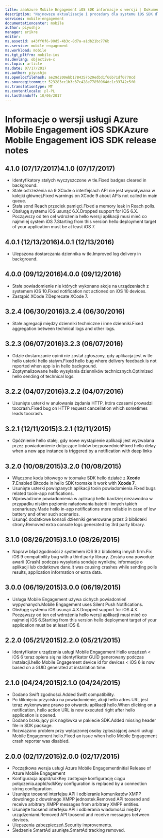 ```yaml
---
title: aaaAzure Mobile Engagement iOS SDK informacje o wersji | Dokumentacja firmy Microsoft
description: "Najnowsze aktualizacje i procedury dla systemu iOS SDK dla usługi Azure Mobile Engagement"
services: mobile-engagement
documentationcenter: mobile
author: piyushjo
manager: erikre
editor: 
ms.assetid: a43ff0f6-90d5-4b3c-8d7a-a1db21bc776b
ms.service: mobile-engagement
ms.workload: mobile
ms.tgt_pltfrm: mobile-ios
ms.devlang: objective-c
ms.topic: article
ms.date: 07/17/2017
ms.author: piyushjo
ms.openlocfilehash: ae29d200ebb1784357b29edbd1f66b71df0778cd
ms.sourcegitcommit: 523283cc1b3c37c428e77850964dc1c33742c5f0
ms.translationtype: MT
ms.contentlocale: pl-PL
ms.lasthandoff: 10/06/2017
---
```

# <a name="azure-mobile-engagement-ios-sdk-release-notes"></a><span data-ttu-id="4574d-103">Informacje o wersji usługi Azure Mobile Engagement iOS SDK</span><span class="sxs-lookup"><span data-stu-id="4574d-103">Azure Mobile Engagement iOS SDK release notes</span></span>

## <a name="410-07172017"></a><span data-ttu-id="4574d-104">4.1.0 (07/17/2017)</span><span class="sxs-lookup"><span data-stu-id="4574d-104">4.1.0 (07/17/2017)</span></span>
* <span data-ttu-id="4574d-105">Identyfikatory stałych wyczyszczone w tle.</span><span class="sxs-lookup"><span data-stu-id="4574d-105">Fixed badges cleared in background.</span></span>
* <span data-ttu-id="4574d-106">Stałe ostrzeżenia na 9 XCode o interfejsach API nie jest wywoływana w kolejki głównej.</span><span class="sxs-lookup"><span data-stu-id="4574d-106">Fixed warnings on XCode 9 about APIs not called in main queue.</span></span>
* <span data-ttu-id="4574d-107">Stała sond Reach przeciek pamięci.</span><span class="sxs-lookup"><span data-stu-id="4574d-107">Fixed a memory leak in Reach polls.</span></span>
* <span data-ttu-id="4574d-108">Obsługę systemu iOS usunąć 6.X.</span><span class="sxs-lookup"><span data-stu-id="4574d-108">Dropped support for iOS 6.X.</span></span> <span data-ttu-id="4574d-109">Począwszy od ten cel wdrożenia hello wersji aplikacji musi mieć co najmniej system iOS 7.</span><span class="sxs-lookup"><span data-stu-id="4574d-109">Starting from this version hello deployment target of your application must be at least iOS 7.</span></span>

## <a name="401-12132016"></a><span data-ttu-id="4574d-110">4.0.1 (12/13/2016)</span><span class="sxs-lookup"><span data-stu-id="4574d-110">4.0.1 (12/13/2016)</span></span>
* <span data-ttu-id="4574d-111">Ulepszona dostarczania dziennika w tle.</span><span class="sxs-lookup"><span data-stu-id="4574d-111">Improved log delivery in background.</span></span>

## <a name="400-09122016"></a><span data-ttu-id="4574d-112">4.0.0 (09/12/2016)</span><span class="sxs-lookup"><span data-stu-id="4574d-112">4.0.0 (09/12/2016)</span></span>
* <span data-ttu-id="4574d-113">Stałe powiadomienie nie których wykonano akcje na urządzeniach z systemem iOS 10.</span><span class="sxs-lookup"><span data-stu-id="4574d-113">Fixed notification not actioned on iOS 10 devices.</span></span>
* <span data-ttu-id="4574d-114">Zastąpić XCode 7.</span><span class="sxs-lookup"><span data-stu-id="4574d-114">Deprecate XCode 7.</span></span>

## <a name="324-06302016"></a><span data-ttu-id="4574d-115">3.2.4 (06/30/2016)</span><span class="sxs-lookup"><span data-stu-id="4574d-115">3.2.4 (06/30/2016)</span></span>
* <span data-ttu-id="4574d-116">Stałe agregacji między dzienniki techniczne i inne dzienniki.</span><span class="sxs-lookup"><span data-stu-id="4574d-116">Fixed aggregation between technical logs and other logs.</span></span>

## <a name="323-06072016"></a><span data-ttu-id="4574d-117">3.2.3 (06/07/2016)</span><span class="sxs-lookup"><span data-stu-id="4574d-117">3.2.3 (06/07/2016)</span></span>
* <span data-ttu-id="4574d-118">Gdzie dostarczanie opinii nie został zgłoszony, gdy aplikacja jest w tle hello usterki hello stałym.</span><span class="sxs-lookup"><span data-stu-id="4574d-118">Fixed hello bug where delivery feedback is not reported when app is in hello background.</span></span>
* <span data-ttu-id="4574d-119">Zoptymalizowane hello wysyłania dzienników technicznych.</span><span class="sxs-lookup"><span data-stu-id="4574d-119">Optimized hello sending of technical logs.</span></span>

## <a name="322-04072016"></a><span data-ttu-id="4574d-120">3.2.2 (04/07/2016)</span><span class="sxs-lookup"><span data-stu-id="4574d-120">3.2.2 (04/07/2016)</span></span>
* <span data-ttu-id="4574d-121">Usunięte usterki w anulowania żądania HTTP, która czasami prowadzi toocrash.</span><span class="sxs-lookup"><span data-stu-id="4574d-121">Fixed bug on HTTP request cancellation which sometimes leads toocrash.</span></span>

## <a name="321-12112015"></a><span data-ttu-id="4574d-122">3.2.1 (12/11/2015)</span><span class="sxs-lookup"><span data-stu-id="4574d-122">3.2.1 (12/11/2015)</span></span>
* <span data-ttu-id="4574d-123">Opóźnienie hello stałej, gdy nowe wystąpienie aplikacji jest wyzwalana przez powiadomienie dotyczące linków bezpośrednich</span><span class="sxs-lookup"><span data-stu-id="4574d-123">Fixed hello delay when a new app instance is triggered by a notification with deep links</span></span>

## <a name="320-10082015"></a><span data-ttu-id="4574d-124">3.2.0 (10/08/2015)</span><span class="sxs-lookup"><span data-stu-id="4574d-124">3.2.0 (10/08/2015)</span></span>
* <span data-ttu-id="4574d-125">Włączone kodu bitowego w toomake SDK hello działać z **Xcode 7**.</span><span class="sxs-lookup"><span data-stu-id="4574d-125">Enabled Bitcode in hello SDK toomake it work with **Xcode 7**.</span></span>
* <span data-ttu-id="4574d-126">Usunięte usterki powiązanych aplikacji tooin powiadomienia.</span><span class="sxs-lookup"><span data-stu-id="4574d-126">Fixed bugs related tooin-app notifications.</span></span>
* <span data-ttu-id="4574d-127">Wprowadzone powiadomienia w aplikacji hello bardziej niezawodna w przypadku niskim poziomie naładowania baterii i innych takich scenariuszy.</span><span class="sxs-lookup"><span data-stu-id="4574d-127">Made hello in-app notifications more reliable in case of low battery and other such scenarios.</span></span>
* <span data-ttu-id="4574d-128">Usunąć dodatkowe konsoli dzienniki generowane przez 3 biblioteki strony.</span><span class="sxs-lookup"><span data-stu-id="4574d-128">Removed extra console logs generated by 3rd party library.</span></span>

## <a name="310-08262015"></a><span data-ttu-id="4574d-129">3.1.0 (08/26/2015)</span><span class="sxs-lookup"><span data-stu-id="4574d-129">3.1.0 (08/26/2015)</span></span>
* <span data-ttu-id="4574d-130">Napraw błąd zgodności z systemem iOS 9 z biblioteką innych firm.</span><span class="sxs-lookup"><span data-stu-id="4574d-130">Fix iOS 9 compatibility bug with a third party library.</span></span> <span data-ttu-id="4574d-131">Została ona powoduje awarii (Crash) podczas wysyłania sonduje wyników, informacje o aplikacji lub dodatkowe dane.</span><span class="sxs-lookup"><span data-stu-id="4574d-131">It was causing crashes while sending polls results, application information or extra data.</span></span>

## <a name="300-06192015"></a><span data-ttu-id="4574d-132">3.0.0 (06/19/2015)</span><span class="sxs-lookup"><span data-stu-id="4574d-132">3.0.0 (06/19/2015)</span></span>
* <span data-ttu-id="4574d-133">Usługa Mobile Engagement używa cichych powiadomień wypychanych.</span><span class="sxs-lookup"><span data-stu-id="4574d-133">Mobile Engagement uses Silent Push Notifications.</span></span>
* <span data-ttu-id="4574d-134">Obsługę systemu iOS usunąć 4.X.</span><span class="sxs-lookup"><span data-stu-id="4574d-134">Dropped support for iOS 4.X.</span></span> <span data-ttu-id="4574d-135">Począwszy od ten cel wdrożenia hello wersji aplikacji musi mieć co najmniej iOS 6.</span><span class="sxs-lookup"><span data-stu-id="4574d-135">Starting from this version hello deployment target of your application must be at least iOS 6.</span></span>

## <a name="220-05212015"></a><span data-ttu-id="4574d-136">2.2.0 (05/21/2015)</span><span class="sxs-lookup"><span data-stu-id="4574d-136">2.2.0 (05/21/2015)</span></span>
* <span data-ttu-id="4574d-137">Identyfikator urządzenia usługi Mobile Engagement Hello urządzeń < iOS 6 teraz opiera się na identyfikator GUID generowany podczas instalacji.</span><span class="sxs-lookup"><span data-stu-id="4574d-137">hello Mobile Engagement device id for devices < iOS 6 is now based on a GUID generated at installation time.</span></span>

## <a name="210-04242015"></a><span data-ttu-id="4574d-138">2.1.0 (04/24/2015)</span><span class="sxs-lookup"><span data-stu-id="4574d-138">2.1.0 (04/24/2015)</span></span>
* <span data-ttu-id="4574d-139">Dodano Swift zgodności.</span><span class="sxs-lookup"><span data-stu-id="4574d-139">Added Swift compatibility.</span></span>
* <span data-ttu-id="4574d-140">Po kliknięciu przycisku na powiadomienie, akcji hello adres URL jest teraz wykonywane prawo po otwarciu aplikacji hello.</span><span class="sxs-lookup"><span data-stu-id="4574d-140">When clicking on a notification, hello action URL is now executed right after hello application is opened.</span></span>
* <span data-ttu-id="4574d-141">Dodano brakujący plik nagłówka w pakiecie SDK.</span><span class="sxs-lookup"><span data-stu-id="4574d-141">Added missing header file in SDK package.</span></span>
* <span data-ttu-id="4574d-142">Rozwiązano problem przy wyłączonej osoby zgłaszającej awarii usługi Mobile Engagement hello.</span><span class="sxs-lookup"><span data-stu-id="4574d-142">Fixed an issue when hello Mobile Engagement crash reporter was disabled.</span></span>

## <a name="200-02172015"></a><span data-ttu-id="4574d-143">2.0.0 (02/17/2015)</span><span class="sxs-lookup"><span data-stu-id="4574d-143">2.0.0 (02/17/2015)</span></span>
* <span data-ttu-id="4574d-144">Początkowa wersja usługi Azure Mobile Engagement</span><span class="sxs-lookup"><span data-stu-id="4574d-144">Initial Release of Azure Mobile Engagement</span></span>
* <span data-ttu-id="4574d-145">Konfiguracja appId/sdkKey zastępuje konfigurację ciągu połączenia.</span><span class="sxs-lookup"><span data-stu-id="4574d-145">appId/sdkKey configuration is replaced by a connection string configuration.</span></span>
* <span data-ttu-id="4574d-146">Usunięte toosend interfejsu API i odbieranie komunikatów XMPP dowolnego z dowolnego XMPP jednostek.</span><span class="sxs-lookup"><span data-stu-id="4574d-146">Removed API toosend and receive arbitrary XMPP messages from arbitrary XMPP entities.</span></span>
* <span data-ttu-id="4574d-147">Usunięte toosend interfejsu API i odbierania wiadomości między urządzeniami.</span><span class="sxs-lookup"><span data-stu-id="4574d-147">Removed API toosend and receive messages between devices.</span></span>
* <span data-ttu-id="4574d-148">Ulepszenia zabezpieczeń.</span><span class="sxs-lookup"><span data-stu-id="4574d-148">Security improvements.</span></span>
* <span data-ttu-id="4574d-149">Śledzenie SmartAd usunięte.</span><span class="sxs-lookup"><span data-stu-id="4574d-149">SmartAd tracking removed.</span></span>
